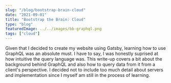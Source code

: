 ```yaml
---
slug: "/blog/bootstrap-brain-cloud"
date: "2021-09-01"
title: "Bootstrap the Brain: Cloud"
type: "blog"
featuredImage: ../../images/bb-graphql.png
tags: ["cloud"]
---
```


Given that I decided to create my website using Gatsby, learning how to use GraphQL was an absolute must. I have to say, I was honestly suprised at how intuitive the query language was. This write-up covers a bit about the background behind GraphQL and also how to query data from it from a client's perspective. I decided not to include too much detail about servers and implementation since I myself am still in the process of learning. 
